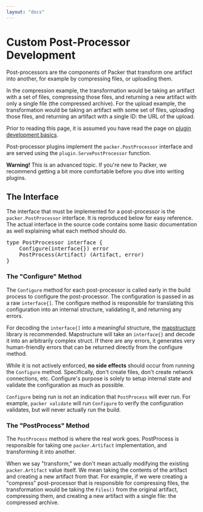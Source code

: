 ```yaml
---
layout: "docs"
---
```


# Custom Post-Processor Development

Post-processors are the components of Packer that transform one artifact
into another, for example by compressing files, or uploading them.

In the compression example, the transformation would be taking an artifact
with a set of files, compressing those files, and returning a new
artifact with only a single file (the compressed archive). For the
upload example, the transformation would be taking an artifact with
some set of files, uploading those files, and returning an artifact
with a single ID: the URL of the upload.

Prior to reading this page, it is assumed you have read the page on
[plugin development basics](/docs/extend/developing-plugins.html).

Post-processor plugins implement the `packer.PostProcessor` interface and
are served using the `plugin.ServePostProcessor` function.

<div class="alert alert-block">
  <strong>Warning!</strong> This is an advanced topic. If you're new to Packer,
  we recommend getting a bit more comfortable before you dive into writing
  plugins.
</div>


## The Interface

The interface that must be implemented for a post-processor is the
`packer.PostProcessor` interface. It is reproduced below for easy reference.
The actual interface in the source code contains some basic documentation as well explaining
what each method should do.


<pre class="prettyprint">
type PostProcessor interface {
	Configure(interface{}) error
	PostProcess(Artifact) (Artifact, error)
}
</pre>

### The "Configure" Method

The `Configure` method for each post-processor is called early in the
build process to configure the post-processor. The configuration is passed
in as a raw `interface{]`. The configure method is responsible for translating
this configuration into an internal structure, validating it, and returning
any errors.

For decoding the `interface{]` into a meaningful structure, the
[mapstructure](https://github.com/mitchellh/mapstructure) library is
recommended. Mapstructure will take an `interface{}` and decode it into an
arbitrarily complex struct. If there are any errors, it generates very
human-friendly errors that can be returned directly from the configure
method.

While it is not actively enforced, **no side effects** should occur from
running the `Configure` method. Specifically, don't create files, don't
create network connections, etc. Configure's purpose is solely to setup
internal state and validate the configuration as much as possible.

`Configure` being run is not an indication that `PostProcess` will ever
run. For example, `packer validate` will run `Configure` to verify the
configuration validates, but will never actually run the build.

### The "PostProcess" Method

The `PostProcess` method is where the real work goes. PostProcess is
responsible for taking one `packer.Artifact` implementation, and transforming
it into another.

When we say "transform," we don't mean actually modifying the existing
`packer.Artifact` value itself. We mean taking the contents of the artifact
and creating a new artifact from that. For example, if we were creating
a "compress" post-processor that is responsible for compressing files,
the transformation would be taking the `Files()` from the original artifact,
compressing them, and creating a new artifact with a single file: the
compressed archive.
